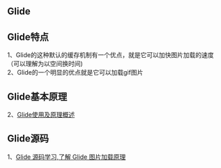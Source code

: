 

## Glide

## Glide特点
1、Glide的这种默认的缓存机制有一个优点，就是它可以加快图片加载的速度      
（可以理解为以空间换时间)       
2、Glide的一个明显的优点就是它可以加载gif图片             

## Glide基本原理
2、[Glide使用及原理概述](https://blog.csdn.net/jinhuoxingkong/article/details/75944220)

## Glide源码
1、[Glide 源码学习,了解 Glide 图片加载原理](https://www.jianshu.com/p/9d8aeaa5a329)

